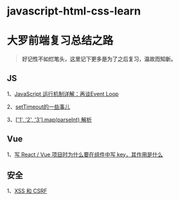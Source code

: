 # javascript-html-css-learn

# 大罗前端复习总结之路
> #### 好记性不如烂笔头，这里记下更多是为了之后复习，温故而知新。

## JS
1、[JavaScript 运行机制详解：再谈Event Loop](https://github.com/Luoyangs/javascript-html-css-learn/blob/master/javascript/Event-Loop.md)

2、[setTimeout的一些事儿](https://github.com/Luoyangs/javascript-html-css-learn/blob/master/javascript/window.setTimeout.md)

3、[['1', '2', '3'].map(parseInt) 解析]()


## Vue
1、[写 React / Vue 项目时为什么要在组件中写 key，其作用是什么]()


## 安全
1、[XSS 和 CSRF]()